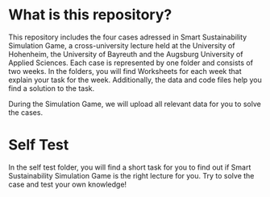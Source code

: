 # What is this repository?
This repository includes the four cases adressed in Smart Sustainability Simulation Game, a cross-university lecture held at the University of Hohenheim, the University of Bayreuth and the Augsburg University of Applied Sciences. 
Each case is represented by one folder and consists of two weeks. In the folders, you will find Worksheets for each week that explain your task for the week. Additionally, the data and code files help you find a solution to the task. 

During the Simulation Game, we will upload all relevant data for you to solve the cases. 

# Self Test
In the self test folder, you will find a short task for you to find out if Smart Sustainability Simulation Game is the right lecture for you.
Try to solve the case and test your own knowledge!

